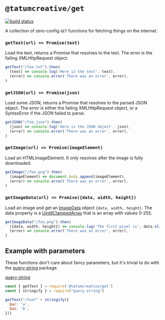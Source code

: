 # `@tatumcreative/get`

[![build status][travis-image]][travis-url]

[travis-image]: https://img.shields.io/travis/TatumCreative/npm-get/master.svg?style=flat-square
[travis-url]: http://travis-ci.org/TatumCreative/npm-get

A collection of zero-config `GET` functions for fetching things on the internet.

### `getText(url) => Promise(text)`

Load the text, returns a Promise that resolves to the text. The error is the
failing XMLHttpRequest object.

```js
getText("/foo.txt").then(
  (text) => console.log('Here is the text', text),
  (error) => console.error('There was an error', error),
)
```

### `getJSON(url) => Promise(json)`

Load some JSON, returns a Promise that resolves to the parsed JSON object. The
error is either the failing XMLHttpRequest object, or a SyntaxError if the JSON
failed to parse.

```js
getJSON("/foo.json").then(
  (json) => console.log('Here is the JSON object', json),
  (error) => console.error('There was an error', error),
)
```

### `getImage(url) => Promise(imageElement)`

Load an HTMLImageElement. It only resolves after the image is fully downloaded.

```js
getImage("/foo.png").then(
  (imageElement) => document.body.append(imageElement),
  (error) => console.error('There was an error', error),
)
```

### `getImageData(url) => Promise({data, width, height})`

Load an image and get an [ImageData](ImageData) object `{data, width, height}`.
The data property is a [Uint8ClampedArray](Uint8ClampedArray) that is an array
with values 0-255.

[ImageData]: https://developer.mozilla.org/en-US/docs/Web/JavaScript/Reference/Global_Objects/Uint8ClampedArray
[Uint8ClampedArray]: https://developer.mozilla.org/en-US/docs/Web/JavaScript/Reference/Global_Objects/Uint8ClampedArray

```js
getImageData("/foo.png").then(
  ({data, width, height}) => console.log('The first pixel is', data.slice(0,4)),
  (error) => console.error('There was an error', error),
)
```

## Example with parameters

These functions don't care about fancy parameters, but it's trivial to do with
the [query-string](query-string) package.

[query-string](https://www.npmjs.com/package/query-string)

```js
const { getText } = require('@tatumcreative/get')
const { stringify } = require("query-string")

getText("/foo?" + stringify({
  bar: 'a',
  baz: 'b',
}))
```
